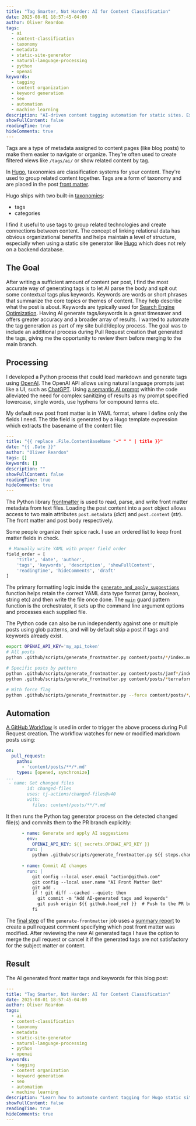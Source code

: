 ```yaml
---
title: "Tag Smarter, Not Harder: AI for Content Classification"
date: 2025-08-01 18:57:45-04:00
author: Oliver Reardon
tags:
  - ai
  - content-classification
  - taxonomy
  - metadata
  - static-site-generator
  - natural-language-processing
  - python
  - openai
keywords:
  - tagging
  - content organization
  - keyword generation
  - seo
  - automation
  - machine learning
description: "AI-driven content tagging automation for static sites. Exploring OpenAI API integration with GitHub Actions to generate contextual tags and keywords for Hugo blog posts with modular front matter management."
showFullContent: false
readingTime: true
hideComments: true
---
```

Tags are a type of metadata assigned to content pages (like blog posts) to make them easier to navigate or organize. They’re often used to create filtered views like `/tags/ai/` or show related content by tag.

In [Hugo](https://gohugo.io/), taxonomies are classification systems for your content. They're used to group related content together. Tags are a form of taxonomy and are placed in the post [front matter](https://gohugo.io/content-management/front-matter/).

Hugo ships with two built-in [taxonomies](https://gohugo.io/content-management/taxonomies/#default-taxonomies):
- tags
- categories

I find it useful to use tags to group related technologies and create connections between content. The concept of linking relational data has obvious organizational benefits and helps maintain a level of structure, especially when using a static site generator like [Hugo](https://gohugo.io/) which does not rely on a backend database.

## The Goal

After writing a sufficient amount of content per post, I find the most accurate way of generating tags is to let AI parse the body and spit out some contextual tags plus keywords. Keywords are words or short phrases that summarize the core topics or themes of content. They help describe what the post is about. Keywords are typically used for [Search Engine Optimization](https://developers.google.com/search/docs/fundamentals/seo-starter-guide). Having AI generate tags/keywords is a great timesaver and offers greater accuracy and a broader array of results. I wanted to automate the tag generation as part of my site build/deploy process. The goal was to include an additional process during Pull Request creation that generated the tags, giving me the opportunity to review them before merging to the main branch.

## Processing

I developed a Python process that could load markdown and generate tags using [OpenAI](https://platform.openai.com/). The OpenAI API allows using natural language prompts just like a UI, such as [ChatGPT](https://openai.com/chatgpt/overview/). Using [a semantic AI prompt](https://github.com/oliver-reardon/oliver-reardon.github.io/blob/515cbfd4f20d65c42ea00f935e6d0f55804f731b/.github/scripts/generate_frontmatter.py#L34) within the code alleviated the need for complex sanitizing of results as my prompt specified lowercase, single words, use hyphens for compound terms etc.

My default new post front matter is in YAML format, where I define only the fields I need. The title field is generated by a Hugo template expression which extracts the basename of the content file:

```yaml
---
title: "{{ replace .File.ContentBaseName "-" " " | title }}"
date: "{{ .Date }}"
author: "Oliver Reardon"
tags: []
keywords: []
description: ""
showFullContent: false
readingTime: true
hideComments: true
---
```
The Python library [frontmatter](https://pypi.org/project/python-frontmatter/) is used to read, parse, and write front matter metadata from text files. Loading the post content into a `post` object allows access to two main attributes `post.metadata` (*dict*) and `post.content` (*str*). The front matter and post body respectively. 

Some people organize their spice rack. I use an ordered list to keep front matter fields in check.
```python
 # Manually write YAML with proper field order
field_order = [
    'title', 'date', 'author', 
    'tags', 'keywords', 'description', 'showFullContent', 
    'readingTime', 'hideComments', 'draft'
]
```

The primary formatting logic inside the [`generate_and_apply_suggestions`](https://github.com/oliver-reardon/oliver-reardon.github.io/blob/515cbfd4f20d65c42ea00f935e6d0f55804f731b/.github/scripts/generate_frontmatter.py#L8) function helps retain the correct YAML data type format (array, boolean, string etc) and then write the file once done. The [`main`](https://github.com/oliver-reardon/oliver-reardon.github.io/blob/515cbfd4f20d65c42ea00f935e6d0f55804f731b/.github/scripts/generate_frontmatter.py#L130) guard pattern function is the orchestrator, it sets up the command line argument options and processes each supplied file.

The Python code can also be run independently against one or multiple posts using glob patterns, and will by default skip a post if tags and keywords already exist. 

```bash
export OPENAI_API_KEY='my_api_token'
# All posts
python .github/scripts/generate_frontmatter.py content/posts/*/index.md

# Specific posts by pattern
python .github/scripts/generate_frontmatter.py content/posts/jamf*/index.md
python .github/scripts/generate_frontmatter.py content/posts/*terraform*/index.md

# With force flag
python .github/scripts/generate_frontmatter.py --force content/posts/*/index.md
```

## Automation

[A GitHub Workflow](https://github.com/oliver-reardon/oliver-reardon.github.io/blob/main/.github/workflows/ai-tag-gen.yml) is used in order to trigger the above process during Pull Request creation. The workflow watches for new or modified markdown posts using:

```yaml
on:
  pull_request:
    paths: 
      - 'content/posts/**/*.md'
    types: [opened, synchronize]
...
 - name: Get changed files
        id: changed-files
        uses: tj-actions/changed-files@v40
        with:
          files: content/posts/**/*.md
```

It then runs the Python tag generator process on the detected changed file(s) and commits them to the PR branch explicitly:

```yaml
      - name: Generate and apply AI suggestions
        env:
          OPENAI_API_KEY: ${{ secrets.OPENAI_API_KEY }}
        run: |
          python .github/scripts/generate_frontmatter.py ${{ steps.changed-files.outputs.all_changed_files }}
          
      - name: Commit AI changes
        run: |
          git config --local user.email "action@github.com"
          git config --local user.name "AI Front Matter Bot"
          git add .
          if ! git diff --cached --quiet; then
            git commit -m "Add AI-generated tags and keywords"
            git push origin ${{ github.head_ref }}  # Push to the PR branch explicitly
          fi
```

The [final step](https://github.com/oliver-reardon/oliver-reardon.github.io/blob/515cbfd4f20d65c42ea00f935e6d0f55804f731b/.github/workflows/ai-tag-gen.yml#L58) of the `generate-frontmatter` job uses a [summary report](https://github.com/oliver-reardon/oliver-reardon.github.io/blob/515cbfd4f20d65c42ea00f935e6d0f55804f731b/.github/scripts/generate_frontmatter.py#L149) to create a pull request comment specifying which post front matter was modified. After reviewing the new AI generated tags I have the option to merge the pull request or cancel it if the generated tags are not satisfactory for the subject matter or content.

## Result

The AI generated front matter tags and keywords for this blog post:

```yaml
---
title: "Tag Smarter, Not Harder: AI for Content Classification"
date: 2025-08-01 18:57:45-04:00
author: Oliver Reardon
tags:
  - ai
  - content-classification
  - taxonomy
  - metadata
  - static-site-generator
  - natural-language-processing
  - python
  - openai
keywords:
  - tagging
  - content organization
  - keyword generation
  - seo
  - automation
  - machine learning
description: "Learn how to automate content tagging for Hugo static sites using AI. This guide covers building a Python script with OpenAI's API to generate relevant tags and keywords, integrating it into GitHub Actions workflows for automatic processing during pull requests, and maintaining consistent YAML front matter structure across all blog posts."
showFullContent: false
readingTime: true
hideComments: true
---
```